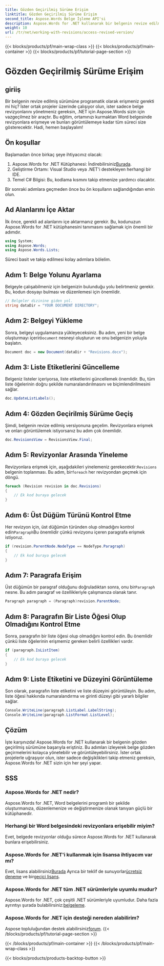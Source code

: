 ```yaml
---
title: Gözden Geçirilmiş Sürüme Erişim
linktitle: Gözden Geçirilmiş Sürüme Erişim
second_title: Aspose.Words Belge İşleme API'si
description: Aspose.Words for .NET kullanarak bir belgenin revize edilmiş sürümüne nasıl erişeceğinizi ve görüntüleyeceğinizi öğrenin. Sorunsuz belge yönetimi için adım adım kılavuzumuzu izleyin.
weight: 10
url: /tr/net/working-with-revisions/access-revised-version/
---
```


{{< blocks/products/pf/main-wrap-class >}}
{{< blocks/products/pf/main-container >}}
{{< blocks/products/pf/tutorial-page-section >}}

# Gözden Geçirilmiş Sürüme Erişim

## giriiş

Bir belgenin revize edilmiş sürümüne programatik olarak erişmeniz gerekti mi hiç? İster ortak projeler üzerinde çalışıyor olun, ister sadece belge revizyonlarını yönetmeniz gereksin, .NET için Aspose.Words sizin için vazgeçilmez bir araçtır. Bu eğitim, ortamınızı kurmaktan Word belgesinde revizyonlara erişmeye ve bunları görüntülemeye kadar tüm süreci size gösterecektir. Hadi, hemen başlayalım!

## Ön koşullar

Başlamadan önce birkaç şeye ihtiyacınız olacak:

1.  Aspose.Words for .NET Kütüphanesi: İndirebilirsiniz[Burada](https://releases.aspose.com/words/net/).
2. Geliştirme Ortamı: Visual Studio veya .NET'i destekleyen herhangi bir IDE.
3. Temel C# Bilgisi: Bu, kodlama kısmını takip etmenize yardımcı olacaktır.

Bir sonraki adımlara geçmeden önce bu ön koşulların sağlandığından emin olun.

## Ad Alanlarını İçe Aktar

İlk önce, gerekli ad alanlarını içe aktarmanız gerekir. Bu, kodunuzun Aspose.Words for .NET kütüphanesini tanımasını sağlamak için önemli bir adımdır.

```csharp
using System;
using Aspose.Words;
using Aspose.Words.Lists;
```

Süreci basit ve takip edilmesi kolay adımlara bölelim.

## Adım 1: Belge Yolunu Ayarlama

Belgeyle çalışabilmeniz için belgenizin bulunduğu yolu belirtmeniz gerekir. Bu, kodun dosyayı bulması ve düzenlemesi için önemlidir.

```csharp
// Belgeler dizinine giden yol.
string dataDir = "YOUR DOCUMENT DIRECTORY";
```

## Adım 2: Belgeyi Yükleme

 Sonra, belgeyi uygulamanıza yükleyeceksiniz. Bu adım, yeni bir belge oluşturmayı içerir`Document` nesneyi oluşturun ve onu belgenizin yoluyla başlatın.

```csharp
Document doc = new Document(dataDir + "Revisions.docx");
```

## Adım 3: Liste Etiketlerini Güncelleme

Belgeniz listeler içeriyorsa, liste etiketlerini güncellemek önemlidir. Bu, tüm liste öğelerinin doğru şekilde numaralandırılmasını ve biçimlendirilmesini sağlar.

```csharp
doc.UpdateListLabels();
```

## Adım 4: Gözden Geçirilmiş Sürüme Geçiş

Şimdi, belgenin revize edilmiş versiyonuna geçelim. Revizyonlara erişmek ve onları görüntülemek istiyorsanız bu adım çok önemlidir.

```csharp
doc.RevisionsView = RevisionsView.Final;
```

## Adım 5: Revizyonlar Arasında Yineleme

 Revizyonlara erişmek için, aşağıdakileri yinelemeniz gerekecektir:`Revisions` belgenin toplanması. Bu adım, bir`foreach` her revizyondan geçmek için döngü.

```csharp
foreach (Revision revision in doc.Revisions)
{
    // Ek kod buraya gelecek
}
```

## Adım 6: Üst Düğüm Türünü Kontrol Etme

 Her revizyon için, üst düğümün türünden olup olmadığını kontrol edin`Paragraph`Bu önemlidir çünkü revizyonu içeren paragrafa erişmek istiyoruz.

```csharp
if (revision.ParentNode.NodeType == NodeType.Paragraph)
{
    // Ek kod buraya gelecek
}
```

## Adım 7: Paragrafa Erişim

 Üst düğümün bir paragraf olduğunu doğruladıktan sonra, onu bir`Paragraph` nesne. Bu adım paragraf ve özellikleriyle çalışmanıza olanak tanır.

```csharp
Paragraph paragraph = (Paragraph)revision.ParentNode;
```

## Adım 8: Paragrafın Bir Liste Öğesi Olup Olmadığını Kontrol Etme

Sonra, paragrafın bir liste öğesi olup olmadığını kontrol edin. Bu önemlidir çünkü liste öğelerinin erişmemiz gereken belirli özellikleri vardır.

```csharp
if (paragraph.IsListItem)
{
    // Ek kod buraya gelecek
}
```

## Adım 9: Liste Etiketini ve Düzeyini Görüntüleme

Son olarak, paragrafın liste etiketini ve liste düzeyini görüntüleyin. Bu adım, liste öğesi hakkında numaralandırma ve girinti düzeyi gibi yararlı bilgiler sağlar.

```csharp
Console.WriteLine(paragraph.ListLabel.LabelString);
Console.WriteLine(paragraph.ListFormat.ListLevel);
```

## Çözüm

İşte karşınızda! Aspose.Words for .NET kullanarak bir belgenin gözden geçirilmiş sürümüne başarıyla eriştiniz. Bu adımları izleyerek belge gözden geçirmelerini kolayca yönetebilir ve görüntüleyebilirsiniz. İster ortak projelerle uğraşıyor olun, ister sadece değişiklikleri takip etmeniz gereksin, Aspose.Words for .NET sizin için her şeyi yapar.

## SSS

### Aspose.Words for .NET nedir?
Aspose.Words for .NET, Word belgelerini programlı bir şekilde oluşturmanıza, düzenlemenize ve değiştirmenize olanak tanıyan güçlü bir kütüphanedir.

### Herhangi bir Word belgesindeki revizyonlara erişebilir miyim?
Evet, belgede revizyonlar olduğu sürece Aspose.Words for .NET kullanarak bunlara erişebilirsiniz.

### Aspose.Words for .NET'i kullanmak için lisansa ihtiyacım var mı?
 Evet, lisans alabilirsiniz[Burada](https://purchase.aspose.com/buy) Ayrıca bir teklif de sunuyorlar[ücretsiz deneme](https://releases.aspose.com/) ve bir[geçici lisans](https://purchase.aspose.com/temporary-license/).

### Aspose.Words for .NET tüm .NET sürümleriyle uyumlu mudur?
Aspose.Words for .NET, çok çeşitli .NET sürümleriyle uyumludur. Daha fazla ayrıntıyı şurada bulabilirsiniz:[belgeleme](https://reference.aspose.com/words/net/).

### Aspose.Words for .NET için desteği nereden alabilirim?
 Aspose topluluğundan destek alabilirsiniz[forum](https://forum.aspose.com/c/words/8).
{{< /blocks/products/pf/tutorial-page-section >}}

{{< /blocks/products/pf/main-container >}}
{{< /blocks/products/pf/main-wrap-class >}}

{{< blocks/products/products-backtop-button >}}
